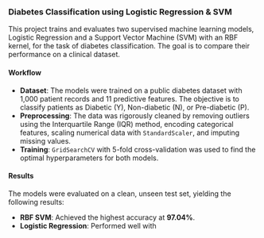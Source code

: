 ### Diabetes Classification using Logistic Regression & SVM

This project trains and evaluates two supervised machine learning models, Logistic Regression and a Support Vector Machine (SVM) with an RBF kernel, for the task of diabetes classification. The goal is to compare their performance on a clinical dataset.

#### Workflow
* **Dataset**: The models were trained on a public diabetes dataset with 1,000 patient records and 11 predictive features. The objective is to classify patients as Diabetic (Y), Non-diabetic (N), or Pre-diabetic (P).
* **Preprocessing**: The data was rigorously cleaned by removing outliers using the Interquartile Range (IQR) method, encoding categorical features, scaling numerical data with `StandardScaler`, and imputing missing values.
* **Training**: `GridSearchCV` with 5-fold cross-validation was used to find the optimal hyperparameters for both models.

#### Results
The models were evaluated on a clean, unseen test set, yielding the following results:
* **RBF SVM**: Achieved the highest accuracy at **97.04%**.
* **Logistic Regression**: Performed well with
